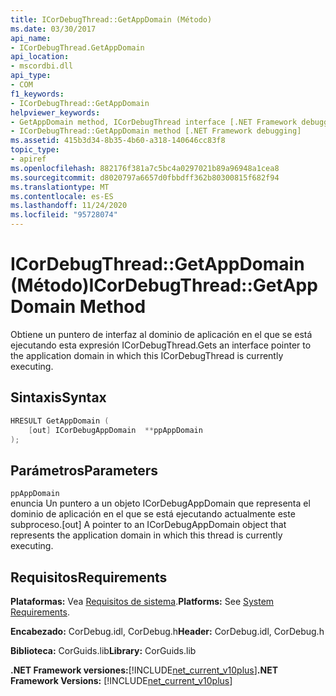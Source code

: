 ```yaml
---
title: ICorDebugThread::GetAppDomain (Método)
ms.date: 03/30/2017
api_name:
- ICorDebugThread.GetAppDomain
api_location:
- mscordbi.dll
api_type:
- COM
f1_keywords:
- ICorDebugThread::GetAppDomain
helpviewer_keywords:
- GetAppDomain method, ICorDebugThread interface [.NET Framework debugging]
- ICorDebugThread::GetAppDomain method [.NET Framework debugging]
ms.assetid: 415b3d34-8b35-4b60-a318-140646cc83f8
topic_type:
- apiref
ms.openlocfilehash: 882176f381a7c5bc4a0297021b89a96948a1cea8
ms.sourcegitcommit: d8020797a6657d0fbbdff362b80300815f682f94
ms.translationtype: MT
ms.contentlocale: es-ES
ms.lasthandoff: 11/24/2020
ms.locfileid: "95728074"
---
```

# <a name="icordebugthreadgetappdomain-method"></a><span data-ttu-id="49251-102">ICorDebugThread::GetAppDomain (Método)</span><span class="sxs-lookup"><span data-stu-id="49251-102">ICorDebugThread::GetAppDomain Method</span></span>

<span data-ttu-id="49251-103">Obtiene un puntero de interfaz al dominio de aplicación en el que se está ejecutando esta expresión ICorDebugThread.</span><span class="sxs-lookup"><span data-stu-id="49251-103">Gets an interface pointer to the application domain in which this ICorDebugThread is currently executing.</span></span>  
  
## <a name="syntax"></a><span data-ttu-id="49251-104">Sintaxis</span><span class="sxs-lookup"><span data-stu-id="49251-104">Syntax</span></span>  
  
```cpp  
HRESULT GetAppDomain (  
    [out] ICorDebugAppDomain  **ppAppDomain  
);  
```  
  
## <a name="parameters"></a><span data-ttu-id="49251-105">Parámetros</span><span class="sxs-lookup"><span data-stu-id="49251-105">Parameters</span></span>  

 `ppAppDomain`  
 <span data-ttu-id="49251-106">enuncia Un puntero a un objeto ICorDebugAppDomain que representa el dominio de aplicación en el que se está ejecutando actualmente este subproceso.</span><span class="sxs-lookup"><span data-stu-id="49251-106">[out] A pointer to an ICorDebugAppDomain object that represents the application domain in which this thread is currently executing.</span></span>  
  
## <a name="requirements"></a><span data-ttu-id="49251-107">Requisitos</span><span class="sxs-lookup"><span data-stu-id="49251-107">Requirements</span></span>  

 <span data-ttu-id="49251-108">**Plataformas:** Vea [Requisitos de sistema](../../get-started/system-requirements.md).</span><span class="sxs-lookup"><span data-stu-id="49251-108">**Platforms:** See [System Requirements](../../get-started/system-requirements.md).</span></span>  
  
 <span data-ttu-id="49251-109">**Encabezado:** CorDebug.idl, CorDebug.h</span><span class="sxs-lookup"><span data-stu-id="49251-109">**Header:** CorDebug.idl, CorDebug.h</span></span>  
  
 <span data-ttu-id="49251-110">**Biblioteca:** CorGuids.lib</span><span class="sxs-lookup"><span data-stu-id="49251-110">**Library:** CorGuids.lib</span></span>  
  
 <span data-ttu-id="49251-111">**.NET Framework versiones:**[!INCLUDE[net_current_v10plus](../../../../includes/net-current-v10plus-md.md)]</span><span class="sxs-lookup"><span data-stu-id="49251-111">**.NET Framework Versions:** [!INCLUDE[net_current_v10plus](../../../../includes/net-current-v10plus-md.md)]</span></span>
